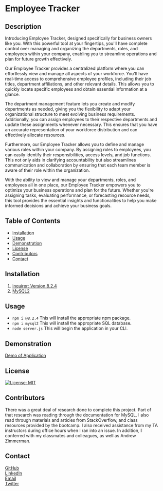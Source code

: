 # Employee Tracker

## Description

Introducing Employee Tracker, designed specifically for business owners like you. With this powerful tool at your fingertips, you'll have complete control over managing and organizing the departments, roles, and employees within your company, enabling you to streamline operations and plan for future growth effectively.

Our Employee Tracker provides a centralized platform where you can effortlessly view and manage all aspects of your workforce. You'll have real-time access to comprehensive employee profiles, including their job titles, department affiliations, and other relevant details. This allows you to quickly locate specific employees and obtain essential information at a glance.

The department management feature lets you create and modify departments as needed, giving you the flexibility to adapt your organizational structure to meet evolving business requirements. Additionally, you can assign employees to their respective departments and update these assignments whenever necessary. This ensures that you have an accurate representation of your workforce distribution and can effectively allocate resources.

Furthermore, our Employee Tracker allows you to define and manage various roles within your company. By assigning roles to employees, you can easily identify their responsibilities, access levels, and job functions. This not only aids in clarifying accountability but also streamlines communication and collaboration by ensuring that each team member is aware of their role within the organization.

With the ability to view and manage your departments, roles, and employees all in one place, our Employee Tracker empowers you to optimize your business operations and plan for the future. Whether you're assigning tasks, evaluating performance, or forecasting resource needs, this tool provides the essential insights and functionalities to help you make informed decisions and achieve your business goals.

## Table of Contents

- [Installation](#installation)
- [Usage](#usage)
- [Demonstration](#demonstration)
- [License](#license)
- [Contributors](#contributors)
- [Contact](#contact)

## Installation

1. [Inquirer: Version 8.2.4](https://www.npmjs.com/package/inquirer/v/8.2.4)
2. [MySQL2](https://www.npmjs.com/package/mysql2)

## Usage

- `npm i @8.2.4`
  This will install the appropriate npm package.
- `npm i mysql2`
  This will install the appropriate SQL database.
- `node server.js`
  This will begin the application in your CLI.

## Demonstration
[Demo of Application](https://github.com/HarrisSte/Employee-Tracker/assets/126029841/e2745eba-1717-4f89-a81e-0a7d09e02331)

## License

[![License: MIT](https://img.shields.io/badge/License-MIT-yellow.svg)](https://opensource.org/licenses/MIT)

## Contributors

There was a great deal of research done to complete this project. Part of that research was reading through the documentation for MySQL. I also read through materials and articles from StackOverflow, and class resources provided by the bootcamp. I also received assistance from my TA instructors during office hours when I ran into an issue. In addition, I conferred with my classmates and colleagues, as well as Andrew Zimmerman.

## Contact

[GitHub](https://github.com/HarrisSte)
<br>
[LinkedIn](https://www.linkedin.com/in/stephanie-harris-5069aa224/)
<br>
[Email](mailto:st3phanie.harris@gmail.com)
<br>
[Twitter](https://twitter.com/HexleLich)
